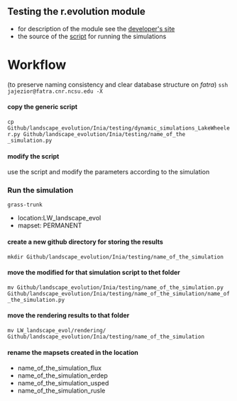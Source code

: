 
## Testing the r.evolution module
* for description of the module see the [developer's site](https://github.com/baharmon/landscape_evolution)
* the source of the [script](baharmon/landscape_evolution/testing/dynamic_simulations.py) for running the simulations
# Workflow
(to preserve naming consistency and clear database structure on *fatra*)
`ssh jajezior@fatra.cnr.ncsu.edu -X`

#### copy the generic script
`cp Github/landscape_evolution/Inia/testing/dynamic_simulations_LakeWheeler.py Github/landscape_evolution/Inia/testing/name_of_the _simulation.py`
#### modify the script
use the script and modify the parameters according to the simulation

### Run the simulation
`grass-trunk`
* location:LW_landscape_evol
* mapset: PERMANENT

#### create a new github directory for storing the results
`mkdir Github/landscape_evolution/Inia/testing/name_of_the_simulation`
#### move the modified for that simulation script to thet folder
`mv Github/landscape_evolution/Inia/testing/name_of_the_simulation.py Github/landscape_evolution/Inia/testing/name_of_the_simulation/name_of_the_simulation.py`
#### move the rendering results to that folder
`mv LW_landscape_evol/rendering/ Github/landscape_evolution/Inia/testing/name_of_the_simulation`
#### rename the mapsets created in the location 
* name_of_the_simulation_flux
* name_of_the_simulation_erdep
* name_of_the_simulation_usped
* name_of_the_simulation_rusle


